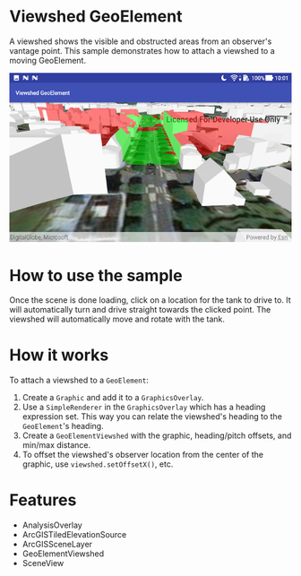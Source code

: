 # Viewshed GeoElement

A viewshed shows the visible and obstructed areas from an observer's vantage point. This sample demonstrates how to attach a viewshed to a moving GeoElement.

![Viewshed GeoElement App](viewshed-geoelement.png)

# How to use the sample

Once the scene is done loading, click on a location for the tank to drive to. It will automatically turn and drive straight towards the clicked point. The viewshed will automatically move and rotate with the tank.


# How it works

To attach a viewshed to a `GeoElement`:

1. Create a `Graphic` and add it to a `GraphicsOverlay`.
1. Use a `SimpleRenderer` in the `GraphicsOverlay` which has a heading expression set. This way you can relate the viewshed's heading to the `GeoElement`'s heading.
1. Create a `GeoElementViewshed` with the graphic, heading/pitch offsets, and min/max distance.
1. To offset the viewshed's observer location from the center of the graphic, use `viewshed.setOffsetX()`, etc.

# Features

* AnalysisOverlay
* ArcGISTiledElevationSource
* ArcGISSceneLayer
* GeoElementViewshed
* SceneView